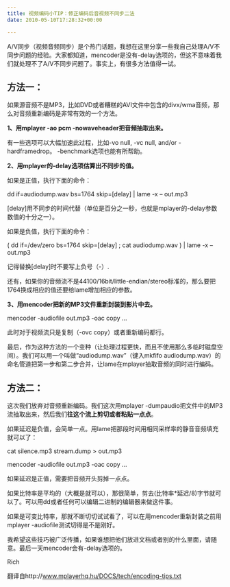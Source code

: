 ```yaml
---
title: 视频编码小TIP：修正编码后音视频不同步二法
date: 2010-05-10T17:28:32+00:00

---
```

A/V同步（视频音频同步）是个热门话题，我想在这里分享一些我自己处理A/V不同步问题的经验。大家都知道，mencoder是没有-delay选项的，但这不意味着我们就处理不了A/V不同步问题了。事实上，有很多方法值得一试。

## 方法一：

如果源音频不是MP3，比如DVD或者糟糕的AVI文件中包含的divx/wma音频，那么对音频重新编码是非常有效的一个方法。
  
**1、用mplayer -ao pcm -nowaveheader把音频抽取出来。**
  
有一些选项可以大幅加速此过程，比如-vo null, -vc null, and/or -hardframedrop。 -benchmark选项也能有所帮助。
  
**2、用mplayer的-delay选项估算出不同步的值。**
  
如果是正值，执行下面的命令：
  
dd if=audiodump.wav bs=1764 skip=[delay] | lame -x &#8211; out.mp3
  
[delay]用不同步的时间代替（单位是百分之一秒，也就是mplayer的-delay参数数值的十分之一）。
  
如果是负值，执行下面的命令：
  
( dd if=/dev/zero bs=1764 skip=[delay] ; cat audiodump.wav ) | lame -x &#8211; out.mp3
  
记得替换[delay]时不要写上负号（-）.
  
还有，如果你的音频流不是44100/16bit/little-endian/stereo标准的，那么要把1764换成相应的值还要给lame增加相应的参数。
  
**3、用mencoder把新的MP3文件重新封装到影片中去。**
  
mencoder -audiofile out.mp3 -oac copy &#8230;
  
此时对于视频流只是复制（-ovc copy）或者重新编码都行。
  
最后，作为这种方法的一个变种（让处理过程更快，而且不使用那么多临时磁盘空间）。我们可以用一个叫做“audiodump.wav”（键入mkfifo audiodump.wav）的命名管道把第一步和第二步合并，让lame在mplayer抽取音频的同时进行编码。

## 方法二：

这次我们放弃对音频重新编码。我们这次用mplayer -dumpaudio把文件中的MP3流抽取出来，然后我们**往这个流上剪切或者粘贴一点点**。
  
如果延迟是负值，会简单一点。用lame把那段时间用相同采样率的静音音频填充就可以了：
  
cat silence.mp3 stream.dump > out.mp3
  
mencoder -audiofile out.mp3 -oac copy &#8230;
  
如果延迟是正值，需要把音频开头剪掉一点点。
  
如果比特率是平均的（大概是就可以），那很简单，剪去(比特率*延迟/8)字节就可以了。可以用dd或者任何可以编辑二进制的编辑器来做这件事。
  
如果是可变比特率，那就不断切切试试看了，可以在用mencoder重新封装之前用mplayer -audiofile测试切得是不是刚好。

我希望这些技巧被广泛传播，如果谁想把他们放进文档或者别的什么里面，请随意。最后一天mencoder会有-delay选项的。

Rich

翻译自http://www.mplayerhq.hu/DOCS/tech/encoding-tips.txt
